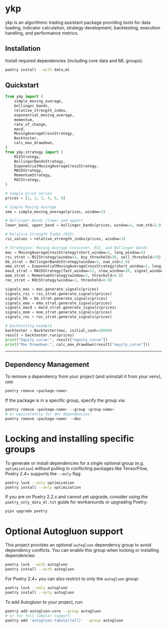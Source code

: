 # ykp

ykp is an algorithmic trading assistant package providing tools for data loading, indicator calculation,
strategy development, backtesting, execution handling, and performance metrics.

## Installation

Install required dependencies (including core data and ML groups):

```bash
poetry install --with data,ml
```

## Quickstart

```python
from ykp import (
    simple_moving_average,
    bollinger_bands,
    relative_strength_index,
    exponential_moving_average,
    momentum,
    rate_of_change,
    macd,
    MovingAverageCrossStrategy,
    Backtester,
    calc_max_drawdown,
)
from ykp.strategy import (
    RSIStrategy,
    BollingerBandsStrategy,
    ExponentialMovingAverageCrossStrategy,
    MACDStrategy,
    MomentumStrategy,
    ROCStrategy,
)

# Sample price series
prices = [1, 2, 3, 4, 5, 6]

# Simple Moving Average
sma = simple_moving_average(prices, window=3)

# Bollinger Bands (lower and upper)
lower_band, upper_band = bollinger_bands(prices, window=3, num_std=2.0)

# Relative Strength Index (RSI)
rsi_values = relative_strength_index(prices, window=3)

# Strategies: Moving Average Crossover, RSI, and Bollinger Bands
mac = MovingAverageCrossStrategy(short_window=2, long_window=4)
rsi_strat = RSIStrategy(window=3, buy_threshold=30, sell_threshold=70)
bb_strat = BollingerBandsStrategy(window=3, num_std=2.0)
ema_strat = ExponentialMovingAverageCrossStrategy(short_window=2, long_window=4)
macd_strat = MACDStrategy(fast_window=12, slow_window=26, signal_window=9)
mom_strat = MomentumStrategy(window=3, threshold=0.0)
roc_strat = ROCStrategy(window=3, threshold=0.0)

signals_mac = mac.generate_signals(prices)
signals_rsi = rsi_strat.generate_signals(prices)
signals_bb = bb_strat.generate_signals(prices)
signals_ema = ema_strat.generate_signals(prices)
signals_macd = macd_strat.generate_signals(prices)
signals_mom = mom_strat.generate_signals(prices)
signals_roc = roc_strat.generate_signals(prices)

# Backtesting example
backtester = Backtester(mac, initial_cash=10000)
result = backtester.run(prices)
print("Equity curve:", result["equity_curve"])
print("Max Drawdown:", calc_max_drawdown(result["equity_curve"]))
```

---

## Dependency Management

To remove a dependency from your project (and uninstall it from your venv), use:

```bash
poetry remove <package-name>
```

If the package is in a specific group, specify the group via:

```bash
poetry remove <package-name> --group <group-name>
# or equivalently for dev dependencies:
poetry remove <package-name> --dev
```

# Locking and installing specific groups

To generate or install dependencies for a single optional group (e.g. `optimization`) without pulling in conflicting packages like TensorFlow, Poetry 2.4+ supports the `--only` flag:

```bash
poetry lock --only optimization
poetry install --only optimization
```

If you are on Poetry 2.2.x and cannot yet upgrade, consider using the `poetry_only_data_ml.txt` guide for workarounds or upgrading Poetry:

```bash
pipx upgrade poetry
```

# Optional Autogluon support

This project provides an optional `autogluon` dependency group to avoid dependency conflicts.
You can enable this group when locking or installing dependencies:

```bash
poetry lock --with autogluon
poetry install --with autogluon
```

For Poetry 2.4+ you can also restrict to only the `autogluon` group:

```bash
poetry lock --only autogluon
poetry install --only autogluon
```

To add Autogluon to your project, run:

```bash
poetry add autogluon-core --group autogluon
# or for full tabular support:
poetry add 'autogluon.tabular[all]' --group autogluon
```

